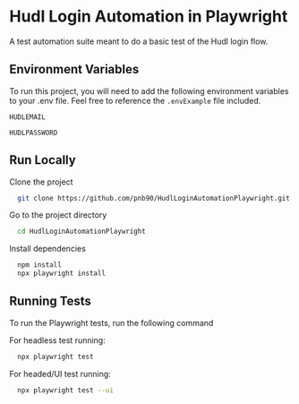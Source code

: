 # Hudl Login Automation in Playwright

A test automation suite meant to do a basic test of the Hudl login flow.

## Environment Variables

To run this project, you will need to add the following environment variables to your .env file. Feel free to reference the `.envExample` file included.

`HUDLEMAIL`

`HUDLPASSWORD`

## Run Locally

Clone the project

```bash
  git clone https://github.com/pnb90/HudlLoginAutomationPlaywright.git
```

Go to the project directory

```bash
  cd HudlLoginAutomationPlaywright
```

Install dependencies

```bash
  npm install
  npx playwright install
```

## Running Tests

To run the Playwright tests, run the following command

For headless test running:

```bash
  npx playwright test
```

For headed/UI test running:

```bash
  npx playwright test --ui
```
